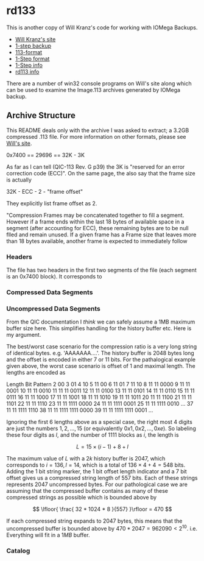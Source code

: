 # rd133

This is another copy of Will Kranz's code for working with IOMega Backups.

  * [Will Kranz's site](http://packages.sw.be/rpmforge-release/rpmforge-release-0.5.2-2.el6.rf.x86_64.rpm)
  * [1-step backup](http://www.willsworks.net/file-format/iomega-1-step-backup)
  * [113-format](http://www.willsworks.net/file-format/iomega-1-step-backup/113-format)
  * [1-Step
  format](http://www.willsworks.net/file-format/iomega-1-step-backup/1-step-format)
  * [1-Step
  info](http://www.willsworks.net/file-format/iomega-1-step-backup/1step-info)
  * [rd113
  info](http://www.willsworks.net/file-format/iomega-1-step-backup/rd113-info)

There are a number of win32 console programs on Will's site along which can be
used to examine the Image.113 archives generated by IOMega backup.

## Archive Structure

This README deals only with the archive I was asked to extract; a 3.2GB
compressed .113 file. For more information on other formats, please see [Will's
site](http://packages.sw.be/rpmforge-release/rpmforge-release-0.5.2-2.el6.rf.x86_64.rpm).

0x7400 == 29696 == 32K - 3K 

As far as I can tell (QIC-113 Rev. G p39) the 3K is "reserved for an error
correction code (ECC)". On the same page, the also say that the frame size is actually

  32K - ECC - 2 - "frame offset"

They explicitly list frame offset as 2.

"Compression Frames may be concatenated together to fill a segment. However if a
frame ends within the last 18 bytes of available space in a segment (after
accounting for ECC), these remaining bytes are to be null flled and remain
unused. If a given frame has a Frame size that leaves more than 18 bytes
available, another frame is expected to immediately follow

### Headers
The file has two headers in the first two segments of the file (each segment is
an 0x7400 block). It corresponds to

### Compressed Data Segments

### Uncompressed Data Segments
From the QIC documentation I *think* we can safely assume a 1MB maximum buffer
size here. This simplifies handling for the history buffer etc. Here is my
argument.

The best/worst case scenario for the compression ratio is a very long string of
identical bytes. e.g. 'AAAAAAA....'. The history buffer is 2048 bytes long and
the offset is encoded in either 7 or 11 bits. For the pathalogical example given
above, the worst case scenario is offset of 1 and maximal length. The lengths
are encoded as

Length         Bit Pattern
2              00
3              01
4              10
5              11 00
6              11 01
7              11 10
8              11 11 0000
9              11 11 0001
10             11 11 0010
11             11 11 0011
12             11 11 0100
13             11 11 0101
14             11 11 0110
15             11 11 0111
16             11 11 1000
17             11 11 1001
18             11 11 1010
19             11 11 1011
20             11 11 1100
21             11 11 1101
22             11 11 1110
23             11 11 1111 0000
24             11 11 1111 0001
25             11 11 1111 0010
...
37             11 11 1111 1110
38             11 11 1111 1111 0000
39             11 11 1111 1111 0001
...

Ignoring the first 6 lengths above as a special case, the right most 4 digits
are just the numbers $`1, 2, ..., 15`$ (or equivalently $`0x1, 0x2, ..., 0xe`$). So
labeling these four digits as $`l`$, and the number of $`1111`$ blocks as $`i`$, the
length is

```math
L = 15\times (i - 1) + 8 + l
```

The maximum value of $`L`$ with a $`2k`$ history buffer is $`2047`$, which
corresponds to $`i = 136, l=14`$, which is a total of $`136\times 4 + 4 = 548`$
bits. Adding the $`1`$ bit string marker, the $`1`$ bit offset length indicator
and a $`7`$ bit offset gives us a compressed string length of $`557`$ bits. Each
of these strings represents $`2047`$ uncompressed bytes. For our pathological
case we are assuming that the compressed buffer contains as many of these
compressed strings as possible which is bounded above by

```math
 \lfloor{ \frac{ 32 * 1024 * 8 }{557} }\rfloor = 470 
```

If each compressed string expands to $`2047`$ bytes, this means that the
uncompressed buffer is bounded above by $`470 * 2047 = 962090 < 2^10`$. i.e.
Everything will fit in a $`1MB`$ buffer.

### Catalog
